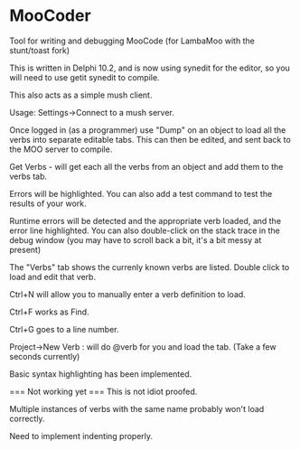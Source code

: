 # MooCoder
Tool for writing and debugging MooCode (for LambaMoo with the stunt/toast fork)

This is written in Delphi 10.2, and is now using synedit for the editor, so you will need to use getit synedit to compile.

This also acts as a simple mush client.

Usage:
  Settings->Connect to a mush server.
  
 Once logged in (as a programmer) use "Dump" on an object to load all the verbs into separate editable tabs. This can then be edited, and sent back to the MOO server to compile.
 
 Get Verbs - will get each all the verbs from an object and add them to the verbs tab.
 
 Errors will be highlighted.
 You can also add a test command to test the results of your work.
 
 Runtime errors will be detected and the appropriate verb loaded, and the error line highlighted. You can also double-click on the stack trace in the debug window (you may have to scroll back a bit, it's a bit messy at present)
 
 The "Verbs" tab shows the currenly known verbs are listed. Double click to load and edit that verb.
 
 Ctrl+N will allow you to manually enter a verb definition to load.
 
 Ctrl+F works as Find.
 
 Ctrl+G goes to a line number.
 
 Project->New Verb : will do @verb for you and load the tab. (Take a few seconds currently)
 
 Basic syntax highlighting has been implemented.
 
 
 === Not working yet ===
 This is not idiot proofed.
 
 Multiple instances of verbs with the same name probably won't load correctly.
 
 Need to implement indenting properly.
 
 

